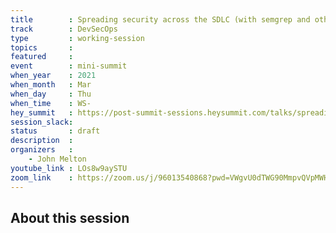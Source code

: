 ```yaml
---
title        : Spreading security across the SDLC (with semgrep and other tools)
track        : DevSecOps
type         : working-session
topics       :
featured     :
event        : mini-summit
when_year    : 2021
when_month   : Mar
when_day     : Thu
when_time    : WS-
hey_summit   : https://post-summit-sessions.heysummit.com/talks/spreading-security-across-the-sdlc-with-semgrep-and-other-tools/
session_slack:
status       : draft
description  :
organizers   :
    - John Melton
youtube_link : LOs8w9aySTU
zoom_link    : https://zoom.us/j/96013540868?pwd=VWgvU0dTWG90MmpvQVpMWHFpTm1Ldz09
---
```


## About this session
